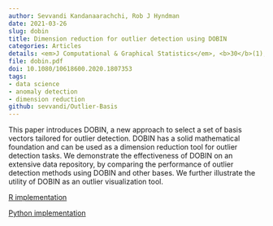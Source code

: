```yaml
---
author: Sevvandi Kandanaarachchi, Rob J Hyndman
date: 2021-03-26
slug: dobin
title: Dimension reduction for outlier detection using DOBIN
categories: Articles
details: <em>J Computational & Graphical Statistics</em>, <b>30</b>(1), 204-219
file: dobin.pdf
doi: 10.1080/10618600.2020.1807353
tags:
- data science
- anomaly detection
- dimension reduction
github: sevvandi/Outlier-Basis
---
```


This paper introduces DOBIN, a new approach to select a set of basis vectors tailored for outlier detection. DOBIN has a solid mathematical foundation and can be used as a dimension reduction tool for outlier detection tasks. We demonstrate the effectiveness of DOBIN on an extensive data repository, by comparing the performance of outlier detection methods using DOBIN and other bases. We further illustrate the utility of DOBIN as an outlier visualization tool.

[R implementation](https://sevvandi.github.io/dobin/)

[Python implementation](https://github.com/sktime/sktime/blob/main/sktime/transformations/series/dobin.py)
